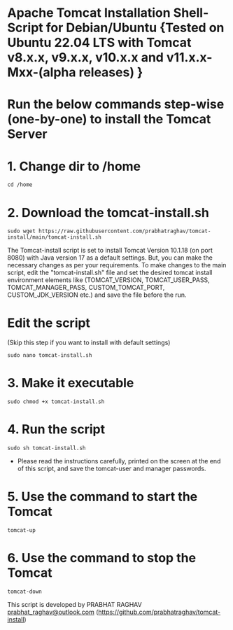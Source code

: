 # Apache Tomcat Installation Shell-Script for Debian/Ubuntu {Tested on Ubuntu 22.04 LTS with Tomcat v8.x.x, v9.x.x, v10.x.x and v11.x.x-Mxx-(alpha releases) }

# Run the below commands step-wise (one-by-one) to install the Tomcat Server

  # 1. Change dir to /home
    cd /home
  
  # 2. Download the tomcat-install.sh
    sudo wget https://raw.githubusercontent.com/prabhatraghav/tomcat-install/main/tomcat-install.sh

  The Tomcat-install script is set to install Tomcat Version 10.1.18 (on port 8080) with Java version 17 as a default settings.
  But, you can make the necessary changes as per your requirements.
  To make changes to the main script, edit the "tomcat-install.sh" file and set the desired tomcat install environment elements like (TOMCAT_VERSION, TOMCAT_USER_PASS, TOMCAT_MANAGER_PASS, CUSTOM_TOMCAT_PORT, CUSTOM_JDK_VERSION etc.) and save the file before the run.
  
  # Edit the script
  (Skip this step if you want to install with default settings)

    sudo nano tomcat-install.sh

  # 3. Make it executable
    sudo chmod +x tomcat-install.sh

  # 4. Run the script
    sudo sh tomcat-install.sh

* Please read the instructions carefully, printed on the screen at the end of this script, and save the tomcat-user and manager passwords.

# 5. Use the command to start the Tomcat
    tomcat-up

# 6. Use the command to stop the Tomcat
    tomcat-down

  
This script is developed by PRABHAT RAGHAV prabhat_raghav@outlook.com
(https://github.com/prabhatraghav/tomcat-install)
